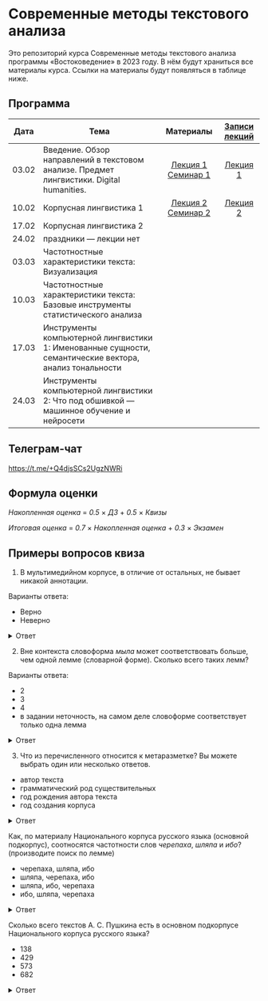 # Современные методы текстового анализа

Это репозиторий курса Современные методы текстового анализа программы «Востоковедение» в 2023 году. В нём будут храниться все материалы курса. Ссылки на материалы будут появляться в таблице ниже.

## Программа

|  Дата 	|   Тема	|  Материалы 	|   [Записи лекций](https://disk.yandex.ru/d/iumxLgZ2x99hzg)	|
|:---:	|---	|:---:	|:---:	|
|  03.02 	|  Введение. Обзор направлений в текстовом анализе. Предмет лингвистики. Digital humanities. 	|  [Лекция 1](https://docs.google.com/presentation/d/1UXCk2H2Z8kbeQgOwy7ZCf5PcvoxEBQBsAks9GgEQFyg/edit?usp=sharing) [Семинар 1](https://github.com/alekseyst/text_analysis_2023/blob/main/Seminar_1/Seminar_1_Instr.md) 	|  [Лекция 1](https://disk.yandex.ru/d/HcdEYEyKlvF5tQ) 	|
|  10.02	|  Корпусная лингвистика 1 	|   [Лекция 2](https://docs.google.com/presentation/d/1OVS8osiPMM5LICnTd71RMUx3xgcCHge02KLeK1pHT90/edit?usp=sharing) [Семинар 2](https://github.com/alekseyst/text_analysis_2023/blob/main/Seminar_2/Seminar_2_Instr.md)	|  [Лекция 2](https://disk.yandex.ru/d/xOqV7NqSHMFAiw) 	|
|  17.02	|  Корпусная лингвистика 2	|   	|   	|
|   24.02	|  праздники — лекции нет 	|   	|   	|
|  03.03	|  Частотностные характеристики текста: Визуализация 	|   	|   	|
|   10.03	|  Частотностные характеристики текста: Базовые инструменты статистического анализа	|   	|   	|
|   17.03	|  Инструменты компьютерной лингвистики 1: Именованные сущности, семантические вектора, анализ тональности	|   	|   	|
|  24.03 	|  Инструменты компьютерной лингвистики 2: Что под обшивкой — машинное обучение и нейросети	|   	|   	|

## Телеграм-чат

https://t.me/+Q4djsSCs2UgzNWRi

## Формула оценки

_Накопленная оценка_ = _0.5_ $\times$ _ДЗ_ + _0.5_ $\times$ _Квизы_

_Итоговая оценка_ = _0.7_ $\times$ _Накопленная оценка_ + _0.3_ $\times$ _Экзамен_

## Примеры вопросов квиза

1. В мультимедийном корпусе, в отличие от остальных, не бывает никакой аннотации.

Варианты ответа:

- Верно
- Неверно

<details>
  <summary>Ответ</summary>
  
   Неверно
  
</details>

2. Вне контекста словоформа _мыла_ может соответствовать больше, чем одной лемме (словарной форме). Сколько всего таких лемм?

Варианты ответа:

- 2
- 3
- 4
- в задании неточность, на самом деле словоформе соответствует только одна лемма

<details>
  <summary>Ответ</summary>
  
   2
    <br>  
   Пояснение: существительное _мыло_ и глагол _мыть_
  
</details>

3. Что из перечисленного относится к метаразметке? Вы можете выбрать один или несколько ответов.

- автор текста
- грамматический род существительных
- год рождения автора текста
- год создания корпуса

<details>
  <summary>Ответ</summary>
  
   автор текста и год рождения автора текста
  
</details>

Как, по материалу Национального корпуса русского языка (основной подкорпус), соотносятся частотности слов _черепаха_, _шляпа_ и _ибо_? (производите поиск по лемме)
- черепаха, шляпа, ибо
- шляпа, черепаха, ибо
- шляпа, ибо, черепаха
- ибо, шляпа, черепаха

<details>
  <summary>Ответ</summary>
  ибо, шляпа, черепаха
       <br>
 Пояснение: _черепаха_ — 2331 вхождений, _шляпа_ — 19954 вхождений, _ибо_ — 83478 вхождений
</details>

Сколько всего текстов А. С. Пушкина есть в основном подкорпусе Национального корпуса русского языка?

- 138
- 429
- 573
- 682

<details>
  <summary>Ответ</summary>
  
   682
       <br>
   Пояснение: Подкорпус — Задать — Автор: А. С. Пушкин — количество текстов высвечивается наверху страницы

</details>


